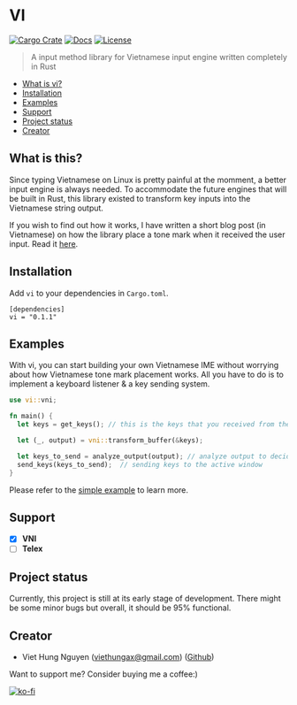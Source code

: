 # VI

[![Cargo Crate](https://img.shields.io/crates/v/vi.svg)](https://crates.io/crates/vi)
[![Docs](https://docs.rs/vi/badge.svg)](https://docs.rs/vi)
[![License](https://img.shields.io/badge/license-MIT-blue.svg)](LICENSE)

> A input method library for Vietnamese input engine written completely in Rust

- [What is vi?](#what-is-this)
- [Installation](#installation)
- [Examples](#examples)
- [Support](#support)
- [Project status](#project-status)
- [Creator](#creator)

## What is this?

Since typing Vietnamese on Linux is pretty painful at the momment, a better input engine is always needed. To accommodate the future engines that will be built in Rust, this library existed to transform key inputs into the Vietnamese string output.

If you wish to find out how it works, I have written a short blog post (in Vietnamese) on how the library place a tone mark when it received the user input. Read it [here](https://zerox-dg.github.io/blog/2020/07/14/Bo-dau-trong-tieng-Viet/).

## Installation

Add `vi` to your dependencies in `Cargo.toml`.

```
[dependencies]
vi = "0.1.1"
```

## Examples

With vi, you can start building your own Vietnamese IME without worrying about how Vietnamese tone mark placement works. All you have to do is to implement a keyboard listener & a key sending system.

```rust
use vi::vni;

fn main() {
  let keys = get_keys(); // this is the keys that you received from the user

  let (_, output) = vni::transform_buffer(&keys);

  let keys_to_send = analyze_output(output); // analyze output to decide which keys to send
  send_keys(keys_to_send);  // sending keys to the active window
}
```

Please refer to the [simple example](examples/simple.rs) to learn more.

## Support

- [x] **VNI**
- [ ] **Telex**

## Project status

Currently, this project is still at its early stage of development. There might be some minor bugs but overall, it should be 95% functional.

## Creator

- Viet Hung Nguyen (viethungax@gmail.com) ([Github](https://github.com/ZeroX-DG))

Want to support me? Consider buying me a coffee:)

[![ko-fi](https://www.ko-fi.com/img/githubbutton_sm.svg)](https://ko-fi.com/Z8Z81ODLC)
